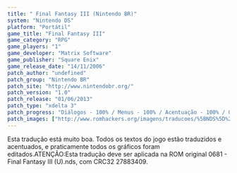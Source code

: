```yaml
---
title: " Final Fantasy III (Nintendo BR)"
system: "Nintendo DS"
platform: "Portátil"
game_title: "Final Fantasy III"
game_category: "RPG"
game_players: "1"
game_developer: "Matrix Software"
game_publisher: "Square Enix"
game_release_date: "14/11/2006"
patch_author: "undefined"
patch_group: "Nintendo BR"
patch_site: "http://www.nintendobr.org/"
patch_version: "1.0"
patch_release: "01/06/2013"
patch_type: "xdelta 3"
patch_progress: "Diálogos - 100% / Menus - 100% / Acentuação - 100% / Gráficos - 95% / Revisão - 100% / Geral - 97%"
patch_images: ["http://www.romhackers.org/imagens/traducoes/%5BNDS%5D%20Final%20Fantasy%20III%20-%20Nintendo%20BR%20-%201.jpg","http://www.romhackers.org/imagens/traducoes/%5BNDS%5D%20Final%20Fantasy%20III%20-%20Nintendo%20BR%20-%202.jpg","http://www.romhackers.org/imagens/traducoes/%5BNDS%5D%20Final%20Fantasy%20III%20-%20Nintendo%20BR%20-%203.jpg"]
---
```

Esta tradução está muito boa. Todos os textos do jogo estão traduzidos e acentuados, e praticamente todos os gráficos foram editados.ATENÇÃO:Esta tradução deve ser aplicada na ROM original 0681 - Final Fantasy III (U).nds, com CRC32 27883409.
